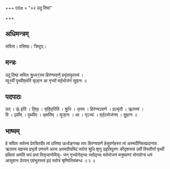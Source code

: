 +++
title = "०२ उदु तिष्ठ"

+++
## अधिमन्त्रम्
सविता। वसिष्ठः। त्रिष्टुप्।

## मन्त्रः
उदु॑ तिष्ठ सवितः श्रु॒ध्य१॒॑स्य हिर॑ण्यपाणे॒ प्रभृ॑तावृ॒तस्य॑ ।  
व्यु१॒॑र्वीं पृ॒थ्वीम॒मतिं॑ सृजा॒न आ नृभ्यो॑ मर्त॒भोज॑नं सुवा॒नः ॥

## पदपाठः
उत् । ऊं॒ इति॑ । ति॒ष्ठ॒ । स॒वि॒त॒रिति॑ । श्रु॒धि । अ॒स्य । हिर॑ण्यऽपाणे । प्रऽभृ॑तौ । ऋ॒तस्य॑ ।  
वि । उ॒र्वीम् । पृ॒थ्वीम् । अ॒मति॑म् । सृ॒जा॒नः । आ । नृऽभ्यः॑ । म॒र्त॒ऽभोज॑नम् । सु॒वा॒नः ॥

## भाष्यम्
हे सवितः सर्वस्य प्रेरयितर्देव त्वं उत्तिष्ठ ऊर्ध्वङ्गच्छ ततः हिरण्यपाणे हेसुवर्णहस्त त्वं अस्मदीप्सितप्रदानाय ऋतस्य यज्ञस्य प्रभृतौ प्रणयने अस्य अस्मदीयमिदं स्तोत्रं श्रुधि शृणु उइतिपूरणः कीदृशस्त्वं उर्वीं विस्तीर्णां पृथ्वीं प्रथितां अमतिं रूपं प्रभां विसृजानोविसृ- जन् नृभ्योनेतृभ्यः स्तोतृभ्यः मर्तभोजनं मनुष्याणां भोगयोग्यं धनं आसुवानः प्रेरयन् एवंभूतस्त्वं इदं स्तोत्रं श्रृण्वितिसंबन्धः ॥ २ ॥